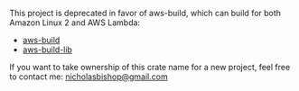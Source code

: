 This project is deprecated in favor of aws-build, which can build for both Amazon Linux 2 and AWS Lambda:
- [aws-build](https://crates.io/crates/aws-build)
- [aws-build-lib](https://crates.io/crates/aws-build-lib)

If you want to take ownership of this crate name for a new project, feel free to contact me: nicholasbishop@gmail.com
